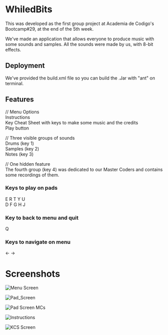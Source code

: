 # WhiledBits
This was developed as the first group project at Academia de Codigo's Bootcamp#29, at the end of the 5th week.

We've made an application that allows everyone to produce music with some sounds and samples. All the sounds were made by us, with 8-bit effects.

## Deployment
We've provided the build.xml file so you can build the .Jar with "ant" on terminal.

## Features

// Menu Options  
Instructions  
Key Cheat Sheet with keys to make some music and the credits  
Play button  

// Three visible groups of sounds  
Drums (key 1)  
Samples (key 2)  
Notes (key 3)  

// One hidden feature  
The fourth group (key 4) was dedicated to our Master Coders and contains some recordings of them.
  
### Keys to play on pads
  E R T Y U  
  D F G H J
### Key to back to menu and quit
  Q
### Keys to navigate on menu
  <- ->

# Screenshots

![Menu Screen](https://i.imgur.com/Lyf6drA.png)

![Pad_Screen](https://imgur.com/ZU7iVr2.png)

![Pad Screen MCs](https://imgur.com/5quSMzE.png)

![Instructions](https://imgur.com/z2u3TlF.png)

![KCS Screen](https://imgur.com/farCvFm.png)
